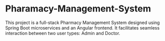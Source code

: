 # Pharamacy-Management-System
This project is a full-stack Pharmacy Management System designed using Spring Boot microservices and an Angular frontend. It facilitates seamless interaction between two user types: Admin and Doctor.
